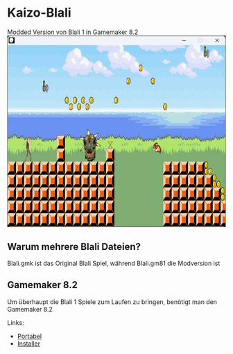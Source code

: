 # Kaizo-Blali
Modded Version von Blali 1 in Gamemaker 8.2 
![alt text](image.png)

## Warum mehrere Blali Dateien?
Blali.gmk ist das Original Blali Spiel, während Blali.gm81 die Modversion ist

## Gamemaker 8.2
Um überhaupt die Blali 1 Spiele zum Laufen zu bringen, benötigt man den Gamemaker 8.2

Links:
- [Portabel](https://www.mediafire.com/file/6l3h4dr7ajj6km2/Game_Maker_8.2_portable.7z/file)
- [Installer](https://www.mediafire.com/file/bqwyde1k1s2hrz2/Game_Maker_8.2_Setup.exe/file)
